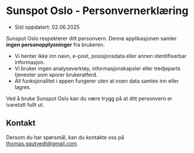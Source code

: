 # Sunspot Oslo - Personvernerklæring

- Sist oppdatert: 02.06.2025

Sunspot Oslo respekterer ditt personvern. Denne applikasjonen samler **ingen personopplysninger** fra brukeren.

* Vi henter ikke inn navn, e-post, posisjonsdata eller annen identifiserbar informasjon.
* Vi bruker ingen analyseverktøy, informasjonskapsler eller tredjeparts tjenester som sporer brukeratferd.
* All funksjonalitet i appen fungerer uten at noen data samles inn eller lagres.

Ved å bruke Sunspot Oslo kan du være trygg på at ditt personvern er ivaretatt fullt ut.

## Kontakt
Dersom du har spørsmål, kan du kontakte oss på thomas.gautvedt@gmail.com.

